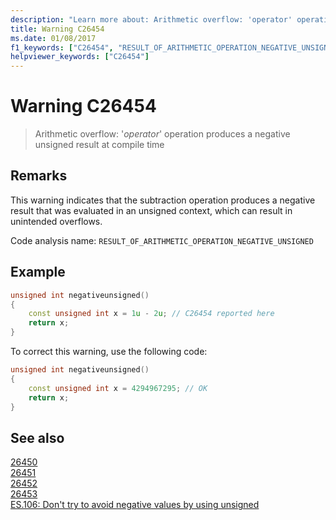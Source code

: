 ```yaml
---
description: "Learn more about: Arithmetic overflow: 'operator' operation produces a negative unsigned result at compile time"
title: Warning C26454
ms.date: 01/08/2017
f1_keywords: ["C26454", "RESULT_OF_ARITHMETIC_OPERATION_NEGATIVE_UNSIGNED"]
helpviewer_keywords: ["C26454"]
---
```

# Warning C26454

> Arithmetic overflow: '*operator*' operation produces a negative unsigned result at compile time

## Remarks

This warning indicates that the subtraction operation produces a negative result that was evaluated in an unsigned context, which can result in unintended overflows.

Code analysis name: `RESULT_OF_ARITHMETIC_OPERATION_NEGATIVE_UNSIGNED`

## Example

```cpp
unsigned int negativeunsigned()
{
    const unsigned int x = 1u - 2u; // C26454 reported here
    return x;
}
```

To correct this warning, use the following code:

```cpp
unsigned int negativeunsigned()
{
    const unsigned int x = 4294967295; // OK
    return x;
}
```

## See also

[26450](c26450.md)\
[26451](c26451.md)\
[26452](c26452.md)\
[26453](c26453.md)\
[ES.106: Don't try to avoid negative values by using unsigned](https://isocpp.github.io/CppCoreGuidelines/CppCoreGuidelines#Res-nonnegative)
